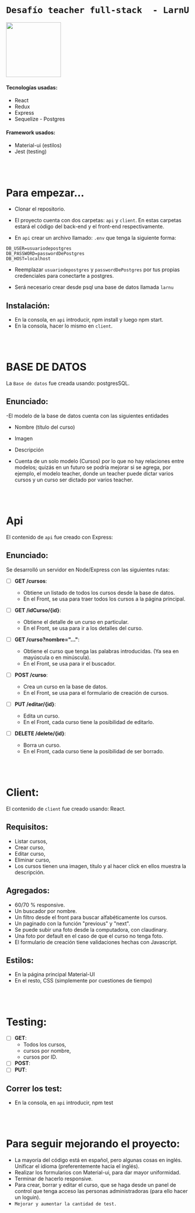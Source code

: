 # `Desafío teacher full-stack  - LarnU`

<p align='left'>
    <img height="150" src='https://play-lh.googleusercontent.com/Y5a68xXyL0idUZFNOe7PSxiVnZ3xVlCoRcZiaWI0ozOXGfEdIVSt8I8Ga58hRtzshn_d' />
</p>

#### Tecnologías usadas:
-  React
-  Redux
-  Express
-  Sequelize - Postgres
#### Framework  usados:
-  Material-ui (estilos)
-  Jest (testing)

</br></br>

# Para empezar...

- Clonar el repositorio.

- El proyecto cuenta con dos carpetas: `api` y `client`. En estas carpetas estará el código del back-end y el front-end respectivamente.

- En `api` crear un archivo llamado: `.env` que tenga la siguiente forma:

```
DB_USER=usuariodepostgres
DB_PASSWORD=passwordDePostgres
DB_HOST=localhost
```
- Reemplazar `usuariodepostgres` y `passwordDePostgres` por tus propias credenciales para conectarte a postgres.

- Será necesario crear desde psql una base de datos llamada `larnu`



## Instalación:

- En la consola, en `api` introducir, npm install y luego npm start.
- En la consola, hacer lo mismo en `client`.

</br></br>

# BASE DE DATOS
La `Base de datos` fue creada usando: postgresSQL.

## Enunciado:

-El modelo de la base de datos cuenta con las siguientes entidades
  - Nombre  (título del curso)
  - Imagen
  - Descripción


- Cuenta de un solo modelo (Cursos) por lo que no hay relaciones entre modelos; quizás en un futuro se podría mejorar si se agrega, por ejemplo, el modelo teacher, donde un teacher puede dictar varios cursos y un curso ser dictado por varios teacher.

</br></br>

# Api

El contenido de `api` fue creado con Express:

## Enunciado:

Se desarrolló un servidor en Node/Express con las siguientes rutas:

- [ ] __GET /cursos__:
  - Obtiene un listado de todos los cursos desde la base de datos.
  - En el Front, se usa para traer todos los cursos a la página principal.

- [ ] __GET /idCurso/{id}__:
  - Obtiene el detalle de un curso en particular.
  - En el Front, se usa para ir a los detalles del curso.

- [ ] __GET /curso?nombre="..."__:
  - Obtiene el curso que tenga las palabras introducidas. (Ya sea en mayúscula o en minúscula).
  - En el Front, se usa para ir el buscador.

- [ ] __POST /curso__:
  - Crea un curso en la base de datos.
  - En el Front, se usa para el formulario de creación de cursos.

- [ ] __PUT /editar/{id}__:
  - Edita un curso.
  - En el Front, cada curso tiene la posibilidad de editarlo.

- [ ] __DELETE /delete/{id}__:
  - Borra un curso.
  - En el Front, cada curso tiene la posibilidad de ser borrado.

</br></br>

# Client:
El contenido de `client` fue creado usando: React.

## Requisitos:

- Listar cursos,
- Crear curso,
- Editar curso,
- Eliminar curso,
- Los cursos tienen una imagen, título y al hacer click en ellos muestra la descripción.

## Agregados:

- 60/70 % responsive.
- Un buscador por nombre.
- Un filtro desde el front para buscar alfabéticamente los cursos.
- Un paginado con la función "previous" y "next".
- Se puede subir una foto desde la computadora, con claudinary.
- Una foto por default en el caso de que el curso no tenga foto.
- El formulario de creación tiene validaciones hechas con Javascript.

## Estilos:
- En la página principal Material-UI
- En el resto, CSS (simplemente por cuestiones de tiempo)

</br></br>

# Testing:
- [ ] __GET__:
  - Todos los cursos,
  - cursos por nombre,
  - cursos por ID.
- [ ] __POST__:
- [ ] __PUT__:

## Correr los test:

- En la consola, en `api` introducir, npm test

</br></br>

# Para seguir mejorando el proyecto:
- La mayoría del código está en español, pero algunas cosas en inglés. Unificar el idioma (preferentemente hacia el inglés).
- Realizar los formularios con Material-ui, para dar mayor uniformidad.
- Terminar de hacerlo responsive.
- Para crear, borrar y editar el curso, que se haga desde un panel de control que tenga acceso las personas administradoras (para ello hacer un loguin).
- `Mejorar y aumentar la cantidad de test.`

